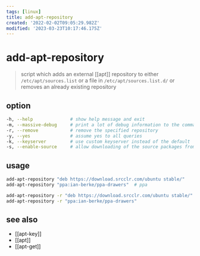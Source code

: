 ```yaml
---
tags: [linux]
title: add-apt-repository
created: '2022-02-02T09:05:29.982Z'
modified: '2023-03-23T10:17:46.175Z'
---
```


# add-apt-repository

> script which adds an external [[apt]] repository to either `/etc/apt/sources.list` 
> or a file in `/etc/apt/sources.list.d/` 
> or removes an already existing repository

## option

```sh
-h, --help              # show help message and exit
-m, --massive-debug     # print a lot of debug information to the command line
-r, --remove            # remove the specified repository
-y, --yes               # assume yes to all queries
-k, --keyserver         # use custom keyserver instead of the default
-s, --enable-source     # allow downloading of the source packages from the repository
```

## usage

```sh
add-apt-repository "deb https://download.srcclr.com/ubuntu stable/"
add-apt-repository "ppa:ian-berke/ppa-drawers"  # ppa

add-apt-repository -r "deb https://download.srcclr.com/ubuntu stable/"
add-apt-repository -r "ppa:ian-berke/ppa-drawers"
```

## see also

- [[apt-key]]
- [[apt]]
- [[apt-get]]
